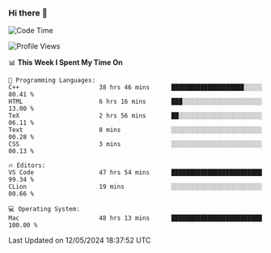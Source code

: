 ### Hi there 👋

<!--START_SECTION:waka-->
![Code Time](http://img.shields.io/badge/Code%20Time-580%20hrs%2044%20mins-blue)

![Profile Views](http://img.shields.io/badge/Profile%20Views-1-blue)

📊 **This Week I Spent My Time On** 

```text
💬 Programming Languages: 
C++                      38 hrs 46 mins      ████████████████████░░░░░   80.41 % 
HTML                     6 hrs 16 mins       ███░░░░░░░░░░░░░░░░░░░░░░   13.00 % 
TeX                      2 hrs 56 mins       ██░░░░░░░░░░░░░░░░░░░░░░░   06.11 % 
Text                     8 mins              ░░░░░░░░░░░░░░░░░░░░░░░░░   00.28 % 
CSS                      3 mins              ░░░░░░░░░░░░░░░░░░░░░░░░░   00.13 % 

🔥 Editors: 
VS Code                  47 hrs 54 mins      █████████████████████████   99.34 % 
CLion                    19 mins             ░░░░░░░░░░░░░░░░░░░░░░░░░   00.66 % 

💻 Operating System: 
Mac                      48 hrs 13 mins      █████████████████████████   100.00 % 
```


 Last Updated on 12/05/2024 18:37:52 UTC
<!--END_SECTION:waka-->

<!--
**JackeyHua-SJTU/JackeyHua-SJTU** is a ✨ _special_ ✨ repository because its `README.md` (this file) appears on your GitHub profile.

Here are some ideas to get you started:

- 🔭 I’m currently working on ...
- 🌱 I’m currently learning ...
- 👯 I’m looking to collaborate on ...
- 🤔 I’m looking for help with ...
- 💬 Ask me about ...
- 📫 How to reach me: ...
- 😄 Pronouns: ...
- ⚡ Fun fact: ...
-->
